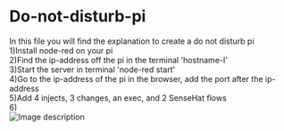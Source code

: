 # Do-not-disturb-pi
In this file you will find the explanation to create a do not disturb pi  
1)Install node-red on your pi  
2)Find the ip-address off the pi in the terminal 'hostname-I'  
3)Start the server in terminal 'node-red start'  
4)Go to the ip-address of the pi in the browser, add the port after the ip-address  
5)Add 4 injects, 3 changes, an exec, and 2 SenseHat flows  
6)  
![Image description](https://user-images.githubusercontent.com/46092824/78166297-d4845400-744c-11ea-9761-013546b1775b.png)
